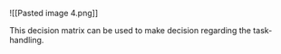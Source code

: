![[Pasted image 4.png]]

This decision matrix can be used to make decision regarding the task-handling.